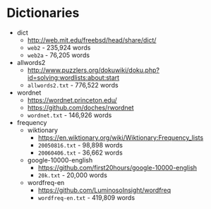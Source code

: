 # Dictionaries

 * dict
   * http://web.mit.edu/freebsd/head/share/dict/
   * `web2` - 235,924 words
   * `web2a` - 76,205 words
 * allwords2
   * http://www.puzzlers.org/dokuwiki/doku.php?id=solving:wordlists:about:start
   * `allwords2.txt` - 776,522 words
 * wordnet
   * https://wordnet.princeton.edu/
   * https://github.com/doches/rwordnet
   * `wordnet.txt` - 146,926 words
 * frequency
   * wiktionary
     * https://en.wiktionary.org/wiki/Wiktionary:Frequency_lists
     * `20050816.txt` - 98,898 words
     * `20060406.txt` - 36,662 words
   * google-10000-english
     * https://github.com/first20hours/google-10000-english
     * `20k.txt` - 20,000 words
   * wordfreq-en
     * https://github.com/LuminosoInsight/wordfreq
     * `wordfreq-en.txt` - 419,809 words
